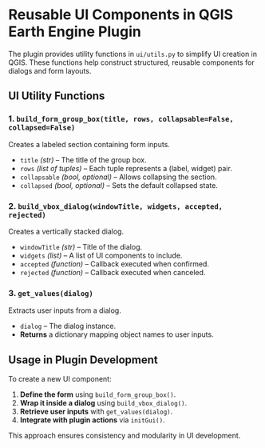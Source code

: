 # **Reusable UI Components in QGIS Earth Engine Plugin**

The plugin provides utility functions in `ui/utils.py` to simplify UI creation in QGIS. These functions help construct structured, reusable components for dialogs and form layouts.

## **UI Utility Functions**

### **1. `build_form_group_box(title, rows, collapsable=False, collapsed=False)`**
Creates a labeled section containing form inputs.

- `title` *(str)* – The title of the group box.
- `rows` *(list of tuples)* – Each tuple represents a (label, widget) pair.
- `collapsable` *(bool, optional)* – Allows collapsing the section.
- `collapsed` *(bool, optional)* – Sets the default collapsed state.

### **2. `build_vbox_dialog(windowTitle, widgets, accepted, rejected)`**
Creates a vertically stacked dialog.

- `windowTitle` *(str)* – Title of the dialog.
- `widgets` *(list)* – A list of UI components to include.
- `accepted` *(function)* – Callback executed when confirmed.
- `rejected` *(function)* – Callback executed when canceled.

### **3. `get_values(dialog)`**
Extracts user inputs from a dialog.

- `dialog` – The dialog instance.
- **Returns** a dictionary mapping object names to user inputs.

## **Usage in Plugin Development**
To create a new UI component:
1. **Define the form** using `build_form_group_box()`.
2. **Wrap it inside a dialog** using `build_vbox_dialog()`.
3. **Retrieve user inputs** with `get_values(dialog)`.
4. **Integrate with plugin actions** via `initGui()`.

This approach ensures consistency and modularity in UI development.